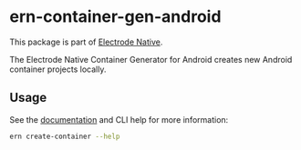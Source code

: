 # ern-container-gen-android

This package is part of [Electrode Native][1].

The Electrode Native Container Generator for Android creates new Android
container projects locally.

## Usage

See the [documentation][2] and CLI help for more information:

```sh
ern create-container --help
```

[1]: https://native.electrode.io/
[2]: https://native.electrode.io/cli-commands/create-container
